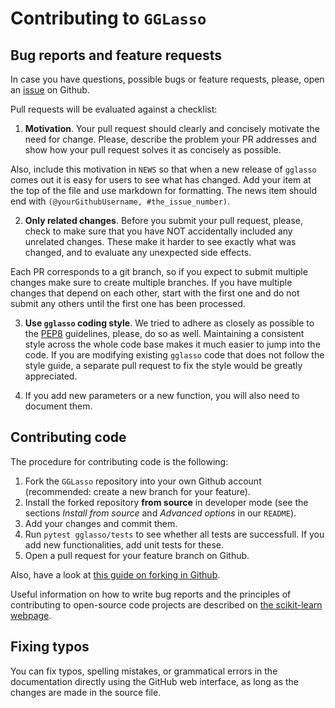 # Contributing to `GGLasso`

## Bug reports and feature requests

In case you have questions, possible bugs or feature requests, please, open an [issue](https://github.com/fabian-sp/GGLasso/issues) on Github. 

Pull requests will be evaluated against a checklist:

1.  __Motivation__. Your pull request should clearly and concisely motivate the need for change. Please, describe the problem your PR addresses and show how your pull request solves it as concisely as possible.

Also, include this motivation in `NEWS` so that when a new release of
`gglasso` comes out it is easy for users to see what has changed. Add your
item at the top of the file and use markdown for formatting. The
news item should end with `(@yourGithubUsername, #the_issue_number)`.

2.  __Only related changes__. Before you submit your pull request, please, check to make sure that you have NOT accidentally included any unrelated changes. These make it harder to see exactly what was changed, and to evaluate any unexpected side effects.

Each PR corresponds to a git branch, so if you expect to submit multiple changes
make sure to create multiple branches. If you have multiple changes that depend
on each other, start with the first one and do not submit any others until the
first one has been processed.

3. __Use `gglasso` coding style__. We tried to adhere as closely as possible to the [PEP8](https://www.python.org/dev/peps/pep-0008/) guidelines, please, do so as well. Maintaining a consistent style across the whole code base makes it much easier to jump into the code. If you are modifying existing `gglasso` code that does not follow the style guide, a separate pull request to fix the style would be greatly appreciated.

4. If you add new parameters or a new function, you will also need to document them.

## Contributing code

The procedure for contributing code is the following:

1. Fork the `GGLasso` repository into your own Github account (recommended: create a new branch for your feature).
2. Install the forked repository **from source** in developer mode (see the sections *Install from source* and *Advanced options* in our `README`).
3. Add your changes and commit them. 
4. Run `pytest gglasso/tests` to see whether all tests are successfull. If you add new functionalities, add unit tests for these.
5. Open a pull request for your feature branch on Github.

Also, have a look at [this guide on forking in Github](https://guides.github.com/activities/forking/).

Useful information on how to write bug reports and the principles of contributing to open-source code projects are described on [the scikit-learn webpage](https://scikit-learn.org/stable/developers/contributing.html).


## Fixing typos
You can fix typos, spelling mistakes, or grammatical errors in the documentation directly using the GitHub web interface, as long as the changes are made in the source file.

